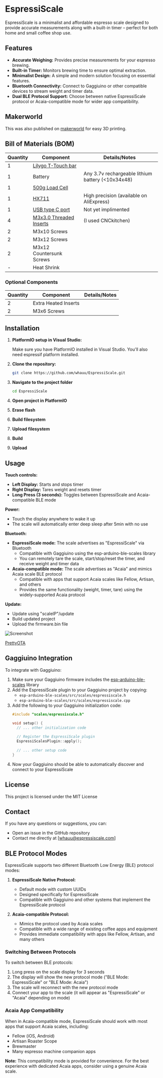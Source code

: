 # EspressiScale

EspressiScale is a minimalist and affordable espresso scale designed to provide accurate measurements along with a built-in timer – perfect for both home and small coffee shop use.

## Features

- **Accurate Weighing:** Provides precise measurements for your espresso brewing.
- **Built-in Timer:** Monitors brewing time to ensure optimal extraction.
- **Minimalist Design:** A simple and modern solution focusing on essential features.
- **Bluetooth Connectivity:** Connect to Gaggiuino or other compatible devices to stream weight and timer data.
- **Dual BLE Protocol Support:** Choose between native EspressiScale protocol or Acaia-compatible mode for wider app compatibility.

## Makerworld
This was also published on [makerworld](https://makerworld.com/en/models/1212476-espressiscale-small-minimalist-espresso-scale#profileId-1227630) for easy 3D printing.

## Bill of Materials (BOM)

| Quantity | Component                   | Details/Notes                                      |
|----------|-----------------------------|----------------------------------------------------|
| 1        | [Lilygo T-Touch bar](https://lilygo.cc/products/t-touch-bar?variant=42880705102005)          |                                                    |
| 1        | Battery                     | Any 3.7v rechargeable lithium battery (<10x34x48)       |
| 1        | [500g Load Cell](https://www.aliexpress.com/item/1005006390450639.html?spm=a2g0o.productlist.main.1.140c3ad4i723T1&algo_pvid=c0719cfc-035d-4043-bfff-a19c34d26db9&algo_exp_id=c0719cfc-035d-4043-bfff-a19c34d26db9-0&pdp_ext_f=%7B%22order%22%3A%2214%22%2C%22eval%22%3A%221%22%7D&pdp_npi=4%40dis%21EUR%213.13%211.24%21%21%2124.03%219.53%21%40211b61bb17420425268903777eb948%2112000036996330117%21sea%21NO%210%21ABX&curPageLogUid=1wjYKMejCK7S&utparam-url=scene%3Asearch%7Cquery_from%3A)            |                                                    |
| 1        | [HX711](https://www.aliexpress.com/item/1005006293368575.html?spm=a2g0o.productlist.main.19.4b5474a6I3ualW&algo_pvid=8b13f76d-943b-4f75-8bf8-1741b29a8fbf&algo_exp_id=8b13f76d-943b-4f75-8bf8-1741b29a8fbf-9&pdp_ext_f=%7B%22order%22%3A%22487%22%2C%22eval%22%3A%221%22%7D&pdp_npi=4%40dis%21EUR%212.05%210.93%21%21%2115.75%217.18%21%40211b430817420419468811798eb8b9%2112000036639761167%21sea%21NO%210%21ABX&curPageLogUid=WayeqeRbhY4T&utparam-url=scene%3Asearch%7Cquery_from%3A)                     | High precision (available on AliExpress)           |
|1         | [USB type C port](https://a.aliexpress.com/_EyspPbK)             | Not yet implimented
| 4        | [M3x3.0 Threaded Inserts](https://cnckitchen.store/products/heat-set-insert-m3-x-3-short-version-100-pieces)     | (I used CNCkitchen)                                |
| 2        | M3x10 Screws                |                                                    |
| 2        | M3x12 Screws                |                                                    |
| 2        | M3x12 Countersunk Screws    |                                                    |
| -        | Heat Shrink                 |                                                    |

### Optional Components

| Quantity | Component                   | Details/Notes                                      |
|----------|-----------------------------|----------------------------------------------------|
| 2        | Extra Heated Inserts        |                                                    |
| 2        | M3x6 Screws                 |                                                    |



## Installation

1. **PlatformIO setup in Visual Studio:**

   Make sure you have PlatformIO installed in Visual Studio. You'll also need espressif platform installed.
   
3. **Clone the repository:**

   ```bash
   git clone https://github.com/whauu/EspressiScale.git

4. **Navigate to the project folder**

   ```bash
   cd EspressiScale

5. **Open project in PlatformIO**
   
6. **Erase flash**
   
7. **Build filesystem**
   
8. **Upload filesystem**
   
9. **Build**

10. **Upload**



## Usage
**Touch controls:**
- **Left Display:** Starts and stops timer
- **Right Display:** Tares weight and resets timer
- **Long Press (3 seconds):** Toggles between EspressiScale and Acaia-compatible BLE mode
  
**Power:**
  - Touch the display anywhere to wake it up
  - The scale will automatically enter deep sleep after 5min with no use

**Bluetooth:**
  - **EspressiScale mode:** The scale advertises as "EspressiScale" via Bluetooth
    - Compatible with Gaggiuino using the esp-arduino-ble-scales library
    - You can remotely tare the scale, start/stop/reset the timer, and receive weight and timer data
  - **Acaia-compatible mode:** The scale advertises as "Acaia" and mimics Acaia scale BLE protocol
    - Compatible with apps that support Acaia scales like Fellow, Artisan, and others
    - Provides the same functionality (weight, timer, tare) using the widely-supported Acaia protocol

**Update:**
   - Update using "scaleIP"/update
   - Build updated project
   - Upload the firmware.bin file
     <p align="center">
<img src="https://github.com/user-attachments/assets/cd5b869b-26ec-4d18-aa3c-554c78ec7306" alt="Screenshot" />
</p>

[PrettyOTA](https://github.com/LostInCompilation/PrettyOTA.git)

## Gaggiuino Integration

To integrate with Gaggiuino:

1. Make sure your Gaggiuino firmware includes the [esp-arduino-ble-scales](https://github.com/kstam/esp-arduino-ble-scales) library
2. Add the EspressiScale plugin to your Gaggiuino project by copying:
   - `esp-arduino-ble-scales/src/scales/espressiscale.h`
   - `esp-arduino-ble-scales/src/scales/espressiscale.cpp`
3. Add the following to your Gaggiuino initialization code:
   ```cpp
   #include "scales/espressiscale.h"
   
   void setup() {
     // ... other initialization code
     
     // Register the EspressiScale plugin
     EspressiScalesPlugin::apply();
     
     // ... other setup code
   }
   ```
4. Now your Gaggiuino should be able to automatically discover and connect to your EspressiScale

## License
This project is licensed under the MIT License

## Contact
If you have any questions or suggestions, you can:
- Open an issue in the GitHub repository
- Contact me directly at [whauu@espressiscale.com]

## BLE Protocol Modes

EspressiScale supports two different Bluetooth Low Energy (BLE) protocol modes:

1. **EspressiScale Native Protocol:**
   - Default mode with custom UUIDs
   - Designed specifically for EspressiScale
   - Compatible with Gaggiuino and other systems that implement the EspressiScale protocol

2. **Acaia-compatible Protocol:**
   - Mimics the protocol used by Acaia scales
   - Compatible with a wide range of existing coffee apps and equipment
   - Provides immediate compatibility with apps like Fellow, Artisan, and many others

### Switching Between Protocols

To switch between BLE protocols:
1. Long press on the scale display for 3 seconds
2. The display will show the new protocol mode ("BLE Mode: EspressiScale" or "BLE Mode: Acaia")
3. The scale will reconnect with the new protocol mode
4. Connect your app to the scale (it will appear as "EspressiScale" or "Acaia" depending on mode)

### Acaia App Compatibility

When in Acaia-compatible mode, EspressiScale should work with most apps that support Acaia scales, including:
- Fellow (iOS, Android)
- Artisan Roaster Scope
- Brewmaster
- Many espresso machine companion apps

**Note:** This compatibility mode is provided for convenience. For the best experience with dedicated Acaia apps, consider using a genuine Acaia scale.
